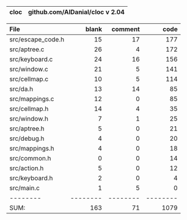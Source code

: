cloc|github.com/AlDanial/cloc v 2.04
--- | ---

File|blank|comment|code
:-------|-------:|-------:|-------:
src/escape_code.h|15|17|177
src/aptree.c|26|4|172
src/keyboard.c|24|16|156
src/window.c|21|5|141
src/cellmap.c|10|5|114
src/da.h|13|14|85
src/mappings.c|12|0|85
src/cellmap.h|14|4|35
src/window.h|7|1|25
src/aptree.h|5|0|21
src/debug.h|4|0|20
src/mappings.h|4|0|18
src/common.h|0|0|14
src/action.h|5|0|12
src/keyboard.h|2|0|4
src/main.c|1|5|0
--------|--------|--------|--------
SUM:|163|71|1079
